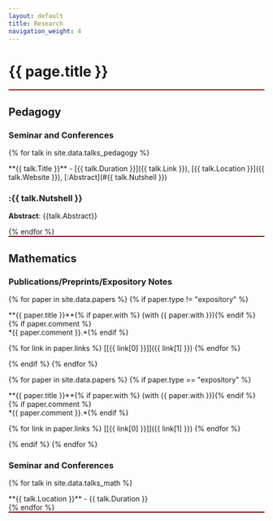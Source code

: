 ```yaml
---
layout: default
title: Research
navigation_weight: 4
---
```


<div style="border-bottom: 2px  solid #800000;">

# {{ page.title }}

</div>

<!--A pdf copy of my Research Statement as of Winter 2024 can be found here: [[Short](Research_Statement.pdf)], [[Long](Research_Statement_long.pdf)].-->


<div style="border-bottom: 2px  solid #800000;">

## Pedagogy

### Seminar and Conferences

{% for talk in site.data.talks_pedagogy %}
<div class="course">
**{{ talk.Title }}** - [{{ talk.Duration }}]({{ talk.Link }}), [{{ talk.Location }}]({{ talk.Website }}), [:Abstract](#{{ talk.Nutshell }})

### :{{ talk.Nutshell }}

__Abstract__: {{talk.Abstract}}
</div>
{% endfor %}


</div>

<div style="border-bottom: 2px  solid #800000;">

## Mathematics

### Publications/Preprints/Expository Notes

{% for paper in site.data.papers %}
{% if paper.type != "expository" %}
<div class="papers">
**{{ paper.title }}**{% if paper.with %} (with {{ paper.with }}){% endif %}{% if paper.comment %}<br/> *{{ paper.comment }}.*{% endif %}

{% for link in paper.links %} [\[{{ link[0] }}\]]({{ link[1] }}) {% endfor %}
</div>
{% endif %}
{% endfor %}

{% for paper in site.data.papers %}
{% if paper.type == "expository" %}
<div class="papers">
**{{ paper.title }}**{% if paper.with %} (with {{ paper.with }}){% endif %}{% if paper.comment %}<br/> *{{ paper.comment }}.*{% endif %}

{% for link in paper.links %} [\[{{ link[0] }}\]]({{ link[1] }}) {% endfor %}
</div>
{% endif %}
{% endfor %}


### Seminar and Conferences

{% for talk in site.data.talks_math %}
<div class="course">
**{{ talk.Location }}** - {{ talk.Duration }}
</div>
{% endfor %}

</div>
